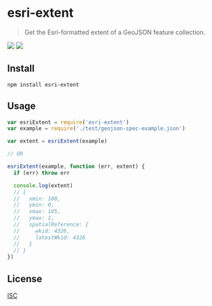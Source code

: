# esri-extent

> Get the Esri-formatted extent of a GeoJSON feature collection.

[![](https://img.shields.io/npm/v/esri-extent.svg?style=flat-square)](https://www.npmjs.com/package/esri-extent)
[![](https://img.shields.io/travis/koopjs/esri-extent.svg?style=flat-square)](https://travis-ci.org/koopjs/esri-extent)

## Install

```
npm install esri-extent
```

## Usage

```js
var esriExtent = require('esri-extent')
var example = require('./test/geojson-spec-example.json')

var extent = esriExtent(example)

// OR

esriExtent(example, function (err, extent) {
  if (err) throw err

  console.log(extent)
  // {
  //   xmin: 100,
  //   ymin: 0,
  //   xmax: 105,
  //   ymax: 1,
  //   spatialReference: {
  //     wkid: 4326,
  //     latestWkid: 4326
  //   }
  // }
})
```

## License

[ISC](LICENSE)

